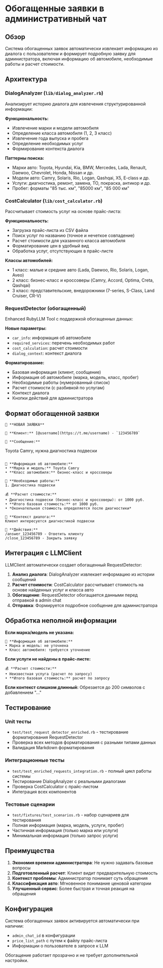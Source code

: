 # Обогащенные заявки в административный чат

## Обзор

Система обогащенных заявок автоматически извлекает информацию из диалога с пользователем и формирует подробную заявку для администратора, включая информацию об автомобиле, необходимые работы и расчет стоимости.

## Архитектура

### DialogAnalyzer (`lib/dialog_analyzer.rb`)

Анализирует историю диалога для извлечения структурированной информации:

**Функциональность:**
- Извлечение марки и модели автомобиля
- Определение класса автомобиля (1, 2, 3 класс)
- Извлечение года выпуска и пробега
- Определение необходимых услуг
- Формирование контекста диалога

**Паттерны поиска:**
- Марки авто: Toyota, Hyundai, Kia, BMW, Mercedes, Lada, Renault, Daewoo, Chevrolet, Honda, Nissan и др.
- Модели авто: Camry, Solaris, Rio, Logan, Qashqai, X5, E-class и др.
- Услуги: диагностика, ремонт, замена, ТО, покраска, антикор и др.
- Пробег: форматы "85 тыс. км", "85000 км", "85 000 км"

### CostCalculator (`lib/cost_calculator.rb`)

Рассчитывает стоимость услуг на основе прайс-листа:

**Функциональность:**
- Загрузка прайс-листа из CSV файла
- Поиск услуг по названию (точное и нечеткое совпадение)
- Расчет стоимости для указанного класса автомобиля
- Форматирование цен в удобный вид
- Обработка услуг, отсутствующих в прайс-листе

**Классы автомобилей:**
- 1 класс: малые и средние авто (Lada, Daewoo, Rio, Solaris, Logan, Aveo)
- 2 класс: бизнес-класс и кроссоверы (Camry, Accord, Optima, Creta, Qashqai)
- 3 класс: представительские, внедорожники (7-series, S-Class, Land Cruiser, CR-V)

### RequestDetector (обогащенный)

Enhanced RubyLLM Tool с поддержкой обогащенных данных:

**Новые параметры:**
- `car_info`: информация об автомобиле
- `required_services`: перечень необходимых работ
- `cost_calculation`: расчет стоимости
- `dialog_context`: контекст диалога

**Форматирование:**
- Базовая информация (клиент, сообщение)
- Информация об автомобиле (марка, модель, класс, пробег)
- Необходимые работы (нумерованный список)
- Расчет стоимости (с разбивкой по услугам)
- Контекст диалога
- Кнопки действий для администратора

## Формат обогащенной заявки

```
🔔 **НОВАЯ ЗАЯВКА**

👤 **Клиент:** [@username](https://t.me/username) - `123456789`

💬 **Сообщение:**
```
Toyota Camry, нужна диагностика подвески
```

🚗 **Информация об автомобиле:**
• **Марка и модель:** Toyota Camry
• **Класс автомобиля:** бизнес-класс и кроссоверы

🔧 **Необходимые работы:**
1. Диагностика подвески

💰 **Расчет стоимости:**
• Диагностика подвески (бизнес-класс и кроссоверы): от 1000 руб.
• **Итого базовая стоимость:** от 1000 руб.
• *Окончательная стоимость определяется после диагностики*

💬 **Контекст диалога:**
Клиент интересуется диагностикой подвески

🔗 **Действия:**
/answer_123456789 - Ответить клиенту
/close_123456789 - Закрыть заявку
```

## Интеграция с LLMClient

LLMClient автоматически создает обогащенный RequestDetector:

1. **Анализ диалога**: DialogAnalyzer извлекает информацию из истории сообщений
2. **Расчет стоимости**: CostCalculator рассчитывает стоимость на основе найденных услуг и класса авто
3. **Обогащение**: RequestDetector обогащается данными перед отправкой в admin chat
4. **Отправка**: Формируется подробное сообщение для администратора

## Обработка неполной информации

**Если марка/модель не указана:**
```
🚗 **Информация об автомобиле:**
• Марка и модель: не уточнена
• Класс автомобиля: требуется уточнение
```

**Если услуги не найдены в прайс-листе:**
```
💰 **Расчет стоимости:**
• Неизвестная услуга (расчет по запросу)
• **Итого базовая стоимость:** расчет по запросу
```

**Если контекст слишком длинный:**
Обрезается до 200 символов с добавлением "..."

## Тестирование

### Unit тесты
- `test/test_request_detector_enriched.rb` - тестирование форматирования RequestDetector
- Проверка всех методов форматирования с разными типами данных
- Валидация Markdown форматирования

### Интеграционные тесты
- `test/test_enriched_requests_integration.rb` - полный цикл работы системы
- Тестирование DialogAnalyzer с реальными диалогами
- Проверка CostCalculator с прайс-листом
- Интеграция всех компонентов

### Тестовые сценарии
- `test/fixtures/test_scenarios.rb` - набор сценариев для тестирования
- Полная информация (марка, модель, услуги, пробег)
- Частичная информация (только марка или услуги)
- Минимальная информация (только запрос услуги)

## Преимущества

1. **Экономия времени администратора**: Не нужно задавать базовые вопросы
2. **Подготовленный расчет**: Клиент видит предварительную стоимость
3. **Контекст проблемы**: Администратор понимает суть обращения
4. **Классификация авто**: Мгновенное понимание ценовой категории
5. **Улучшенный сервис**: Более быстрая и точная реакция на обращения

## Конфигурация

Система обогащенных заявок активируется автоматически при наличии:
- `admin_chat_id` в конфигурации
- `price_list_path` с путем к файлу прайс-листа
- Информации о пользователе в запросе к LLM

Обогащение работает прозрачно и не требует дополнительной настройки.